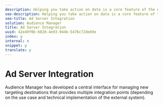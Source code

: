```yaml
---
description: Helping you take action on data is a core feature of the Audience Management platform. Our platform lets customers manage a single digital data repository and then leverage that data across all their channels. This can include ad servers, content optimization, creative optimization, video delivery, search, and so forth.
seo-description: Helping you take action on data is a core feature of the Audience Management platform. Our platform lets customers manage a single digital data repository and then leverage that data across all their channels. This can include ad servers, content optimization, creative optimization, video delivery, search, and so forth.
seo-title: Ad Server Integration
solution: Audience Manager
title: Ad Server Integration
uuid: 42e49f0b-6828-4e93-944b-5476c72deb9e
index: y
internal: n
snippet: y
translate: y
---
```


# Ad Server Integration

Audience Manager has developed a central interface for managing new targeting destinations that provides multiple integration points (depending on the use case and technical implementation of the external system). 
